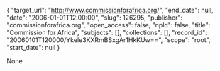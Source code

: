 {
  "target_url": "http://www.commissionforafrica.org/", 
  "end_date": null, 
  "date": "2006-01-01T12:00:00", 
  "slug": 126295, 
  "publisher": "commissionforafrica.org", 
  "open_access": false, 
  "npld": false, 
  "title": "Commission for Africa", 
  "subjects": [], 
  "collections": [], 
  "record_id": "20060101T120000/Ykele3KXRmBSxgAr1HkKUw==", 
  "scope": "root", 
  "start_date": null
}

None